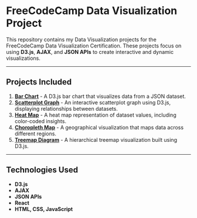 # FreeCodeCamp Data Visualization Project

This repository contains my Data Visualization projects for the FreeCodeCamp Data Visualization Certification. These projects focus on using **D3.js**, **AJAX**, and **JSON APIs** to create interactive and dynamic visualizations.

***
## Projects Included
1. **[Bar Chart](https://github.com/Hilda-Enyioko/Data-Visualization-Project/tree/main/Bar%20Chart)** - A D3.js bar chart that visualizes data from a JSON dataset.
2. **[Scatterplot Graph](https://github.com/Hilda-Enyioko/Data-Visualization-Project/tree/main/Scatterplot%20Graph)** - An interactive scatterplot graph using D3.js, displaying relationships between datasets.
3. **[Heat Map](https://github.com/Hilda-Enyioko/Data-Visualization-Project/tree/main/Heat%20Map)** - A heat map representation of dataset values, including color-coded insights.
4. **[Choropleth Map](https://github.com/Hilda-Enyioko/Data-Visualization-Project/tree/main/Choropleth%20Map)** - A geographical visualization that maps data across different regions.
5. **[Treemap Diagram](https://github.com/Hilda-Enyioko/Data-Visualization-Project/tree/main/Treemap%20Diagram)** - A hierarchical treemap visualization built using D3.js.

***
## Technologies Used
- **D3.js** 
- **AJAX**
- **JSON APIs** 
- **React**
- **HTML, CSS, JavaScript**